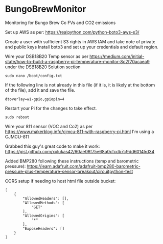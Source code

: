 # BungoBrewMonitor
Monitoring for Bungo Brew Co FVs and CO2 emissions


Set up AWS as per:
https://realpython.com/python-boto3-aws-s3/

Create a user with sufficient S3 rights in AWS IAM and take note of private and public keys
Install boto3 and set up your credentials and default region.

Wire your DSB18B20 Temp sensor as per https://medium.com/initial-state/how-to-build-a-raspberry-pi-temperature-monitor-8c2f70acaea9
under the DSB18B20 Solution section

```
sudo nano /boot/config.txt
```
If the following line is not already in this file (if it is, it is likely at the bottom of the file), add it and save the file.
```
dtoverlay=w1-gpio,gpiopin=4
```
Restart your Pi for the changes to take effect.
```
sudo reboot
```



Wire your 811 sensor (VOC and Co2)
as per https://www.makerblog.info/cjmcu-811-with-raspberry-pi.html
I'm using a CJMCU-811

Grabbed this guy's great code to make it work:
https://gist.github.com/xxlukas42/60ae08f75e68a0cfcdb7c9dd60145d34



Added BMP280 following these instructions (temp and barometric pressure): 
https://learn.adafruit.com/adafruit-bmp280-barometric-pressure-plus-temperature-sensor-breakout/circuitpython-test



CORS setup if needing to host html file outside bucket:
```
[
    {
        "AllowedHeaders": [],
        "AllowedMethods": [
            "GET"
        ],
        "AllowedOrigins": [
            "*"
        ],
        "ExposeHeaders": []
    }
]
```

